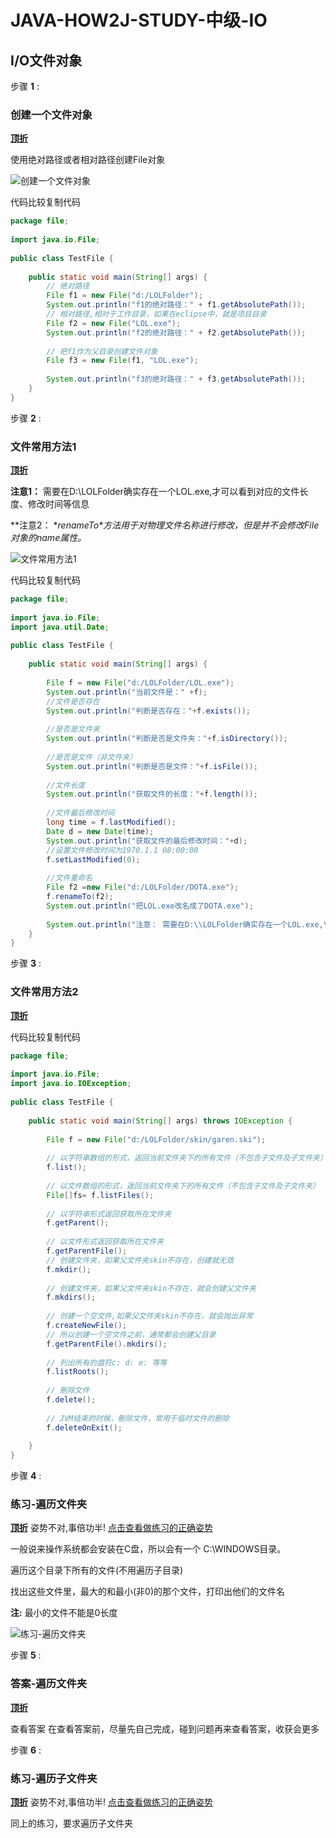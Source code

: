 # JAVA-HOW2J-STUDY-中级-IO

## I/O文件对象

 步骤 **1** : 

### 创建一个文件对象

[**顶**](https://how2j.cn/k/io/io-file/345.html#)[**折**](https://how2j.cn/k/io/io-file/345.html#nowhere)

使用绝对路径或者相对路径创建File对象

![创建一个文件对象](https://stepimagewm.how2j.cn/756.png)

代码比较复制代码

```java
package file;
  
import java.io.File;
  
public class TestFile {
  
    public static void main(String[] args) {
        // 绝对路径
        File f1 = new File("d:/LOLFolder");
        System.out.println("f1的绝对路径：" + f1.getAbsolutePath());
        // 相对路径,相对于工作目录，如果在eclipse中，就是项目目录
        File f2 = new File("LOL.exe");
        System.out.println("f2的绝对路径：" + f2.getAbsolutePath());
  
        // 把f1作为父目录创建文件对象
        File f3 = new File(f1, "LOL.exe");
  
        System.out.println("f3的绝对路径：" + f3.getAbsolutePath());
    }
}
```



 步骤 **2** : 

### 文件常用方法1

[**顶**](https://how2j.cn/k/io/io-file/345.html#)[**折**](https://how2j.cn/k/io/io-file/345.html#nowhere)

**注意1：** 需要在D:\LOLFolder确实存在一个LOL.exe,才可以看到对应的文件长度、修改时间等信息

**注意2： \**renameTo\**方法用于对物理文件名称进行修改，但是并不会修改File对象的name属性。**

![文件常用方法1](https://stepimagewm.how2j.cn/757.png)

代码比较复制代码

```java
package file;
  
import java.io.File;
import java.util.Date;
  
public class TestFile {
  
    public static void main(String[] args) {
  
        File f = new File("d:/LOLFolder/LOL.exe");
        System.out.println("当前文件是：" +f);
        //文件是否存在
        System.out.println("判断是否存在："+f.exists());
         
        //是否是文件夹
        System.out.println("判断是否是文件夹："+f.isDirectory());
          
        //是否是文件（非文件夹）
        System.out.println("判断是否是文件："+f.isFile());
          
        //文件长度
        System.out.println("获取文件的长度："+f.length());
          
        //文件最后修改时间
        long time = f.lastModified();
        Date d = new Date(time);
        System.out.println("获取文件的最后修改时间："+d);
        //设置文件修改时间为1970.1.1 08:00:00
        f.setLastModified(0);
          
        //文件重命名
        File f2 =new File("d:/LOLFolder/DOTA.exe");
        f.renameTo(f2);
        System.out.println("把LOL.exe改名成了DOTA.exe");
         
        System.out.println("注意： 需要在D:\\LOLFolder确实存在一个LOL.exe,\r\n才可以看到对应的文件长度、修改时间等信息");
    }
}
```



 步骤 **3** : 

### 文件常用方法2

[**顶**](https://how2j.cn/k/io/io-file/345.html#)[**折**](https://how2j.cn/k/io/io-file/345.html#nowhere)

代码比较复制代码

```java
package file;
  
import java.io.File;
import java.io.IOException;
  
public class TestFile {
  
    public static void main(String[] args) throws IOException {
  
        File f = new File("d:/LOLFolder/skin/garen.ski");
  
        // 以字符串数组的形式，返回当前文件夹下的所有文件（不包含子文件及子文件夹）
        f.list();
  
        // 以文件数组的形式，返回当前文件夹下的所有文件（不包含子文件及子文件夹）
        File[]fs= f.listFiles();
  
        // 以字符串形式返回获取所在文件夹
        f.getParent();
  
        // 以文件形式返回获取所在文件夹
        f.getParentFile();
        // 创建文件夹，如果父文件夹skin不存在，创建就无效
        f.mkdir();
  
        // 创建文件夹，如果父文件夹skin不存在，就会创建父文件夹
        f.mkdirs();
  
        // 创建一个空文件,如果父文件夹skin不存在，就会抛出异常
        f.createNewFile();
        // 所以创建一个空文件之前，通常都会创建父目录
        f.getParentFile().mkdirs();
  
        // 列出所有的盘符c: d: e: 等等
        f.listRoots();
  
        // 刪除文件
        f.delete();
  
        // JVM结束的时候，刪除文件，常用于临时文件的删除
        f.deleteOnExit();
  
    }
}
```



 步骤 **4** : 

### 练习-遍历文件夹 

  [**顶**](https://how2j.cn/k/io/io-file/345.html#)[**折**](https://how2j.cn/k/io/io-file/345.html#nowhere) 姿势不对,事倍功半! [点击查看做练习的正确姿势](https://how2j.cn/k/io/io-file/345.html#nowhere)

一般说来操作系统都会安装在C盘，所以会有一个 C:\WINDOWS目录。

遍历这个目录下所有的文件(不用遍历子目录)

找出这些文件里，最大的和最小(非0)的那个文件，打印出他们的文件名

**注:** 最小的文件不能是0长度

![练习-遍历文件夹](https://stepimagewm.how2j.cn/2393.png)



 步骤 **5** : 

### 答案-遍历文件夹 

[**顶**](https://how2j.cn/k/io/io-file/345.html#)[**折**](https://how2j.cn/k/io/io-file/345.html#nowhere)

查看答案 在查看答案前，尽量先自己完成，碰到问题再来查看答案，收获会更多

 步骤 **6** : 

### 练习-遍历子文件夹 

  [**顶**](https://how2j.cn/k/io/io-file/345.html#)[**折**](https://how2j.cn/k/io/io-file/345.html#nowhere) 姿势不对,事倍功半! [点击查看做练习的正确姿势](https://how2j.cn/k/io/io-file/345.html#nowhere)

同上的练习，要求遍历子文件夹